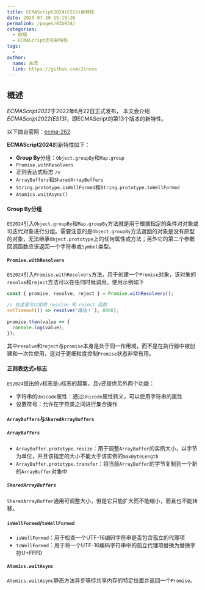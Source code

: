 ```yaml
---
title: ECMAScript2024(ES15)新特性
date: 2025-07-30 15:19:26
permalink: /pages/03b934/
categories:
  - 前端
  - ECMAScript历年新特性
tags:
  - 
author: 
  name: 东流
  link: https://github.com/Jinuss
---
```


## 概述

*ECMAScript2022*于2022年6月22日正式发布， 本文会介绍*ECMAScript2022(ES13)*，即ECMAScript的第13个版本的新特性。

以下摘自官网：[ecma-262](https://tc39.es/ecma262/multipage/#sec-intro)

>

**ECMAScript2024**的新特性如下：

- **Group By**分组：`Object.groupBy`和`Map.group`
- `Promise.withResolvers`
- 正则表达式标志 `/v`
- `ArrayBuffers`和`SharedArrayBuffers`
- `String.prototype.isWellFormed`和`String.prototype.toWellFormed`
- `Atomics.waitAsync()`

#### Group By分组

`ES2024`引入`Object.groupBy`和`Map.groupBy`方法就是用于根据指定的条件对对象或可迭代对象进行分组。需要注意的是`Object.groupBy`方法返回的对象是没有原型的对象，无法继承`Object.prototype`上的任何属性或方法；另外它的第二个参数回调函数应该返回一个字符串或`Symbol`类型。

#### `Promise.withResolvers`

`ES2024`引入`Promise.withResolvers`方法，用于创建一个`Promise`对象，该对象的`resolve`和`reject`方法可以在任何时候调用。使用示例如下

```js
const { promise, resolve, reject } = Promise.withResolvers();  
  
// 在这里可以使用 resolve 和 reject 函数  
setTimeout(() => resolve('成功！'), 8000);  
  
promise.then(value => {  
  console.log(value); 
});
```
其中`resolve`和`reject`与`promise`本身是处于同一作用域，而不是在执行器中被创建和一次性使用，这对于更细粒度控制`Promise`状态非常有用。

#### 正则表达式`v`标志

`ES2024`提出的`v`标志是`u`标志的超集，且`v`还提供另外两个功能：
- 字符串的`Unicode`属性：通过`Unicode`属性转义，可以使用字符串的属性
- 设置符号：允许在字符类之间进行集合操作

#### `ArrayBuffers`与`SharedArrayBuffers`

##### `ArrayBuffers`

- `ArrayBuffer.prototype.resize`：用于调整`ArrayBuffer`的实例大小，以字节为单位，并且该指定的大小不能大于该实例的`maxByteLength`
- `ArrayBuffer.prototype.transfer`：将当前`ArrayBuffer`的字节复制到一个新的`ArrayBuffer`对象中

##### `SharedArrayBuffers`

`SharedArrayBuffer`通用可调整大小，但是它只能扩大而不能缩小，而且也不能转移。


#### `isWellFormed`/`toWellFormed`

- `isWellFormed`：用于检查一个UTF-16编码字符串是否包含孤立的代理项
- `toWellFormed`：用于将一个UTF-16编码字符串中的孤立代理项替换为替换字符U+FFFD

#### `Atomics.waitAsync`

`Atomics.waitAsync`静态方法异步等待共享内存的特定位置并返回一个`Promise`。